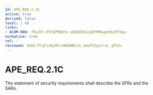 ```yaml
---
Id: APE_REQ.2.1C
active: true
derived: false
level: 1.48
links:
- ACOM-008: f0uZht-F97pPMQdno-sBQkE8mIcg6FMMowgn0yIKf4g=
normative: true
ref: ''
reviewed: XGkX-PlqYzaRy6FcnNGOWBloS_2wwFS5yerroL_qP1E=
---
```


# APE_REQ.2.1C

The statement of security requirements shall describe the SFRs and the SARs.